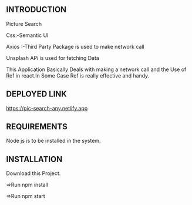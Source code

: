 INTRODUCTION
------------
Picture Search

Css:-Semantic UI

Axios :-Third Party Package is used to make network call

Unsplash APi is used for fetching Data

This Application Basically Deals with making a network call and the Use of Ref in react.In Some Case Ref is really effective and handy.


DEPLOYED LINK
------------

https://pic-search-any.netlify.app

REQUIREMENTS
------------

Node js is to be installed in the system.

INSTALLATION
------------

Download this Project.

=>Run npm install

=>Run npm start
